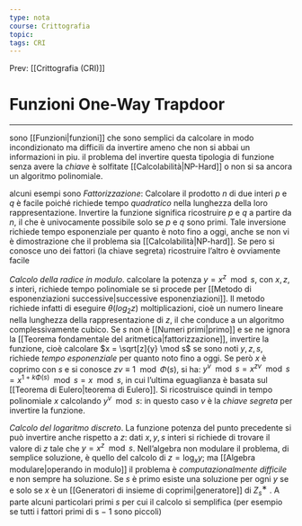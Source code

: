```yaml
---
type: nota
course: Crittografia
topic: 
tags: CRI
---
```


Prev: [[Crittografia (CRI)]]

# Funzioni One-Way Trapdoor
---
sono [[Funzioni|funzioni]] che sono semplici da calcolare in modo incondizionato ma difficili da invertire ameno che non si abbai un informazioni in piu.
il problema del invertire questa tipologia di funzione senza avere la _chiave_ è solfitate [[Calcolabilità\|NP-Hard]] o non si sa ancora un algoritmo polinomiale.

alcuni esempi sono
_Fattorizzazione_: Calcolare il prodotto $n$ di due interi $p$ e $q$ è  facile poiché richiede tempo _quadratico_ nella lunghezza della loro rappresentazione. Invertire la funzione significa ricostruire $p$ e $q$ a partire da $n$, il che è univocamente possibile solo se $p$ e $q$ sono primi. Tale inversione richiede tempo esponenziale per quanto è noto fino a oggi, anche se non vi è dimostrazione che il problema sia [[Calcolabilità|NP-hard]]. Se pero si conosce uno dei fattori (la chiave segreta) ricostruire l’altro è ovviamente facile

_Calcolo della radice in modulo_. calcolare la potenza $y = x^z \mod s$, con $x, z, s$ interi, richiede tempo polinomiale se si procede per [[Metodo di esponenziazioni successive|successive esponenziazioni]]. Il metodo richiede infatti di eseguire $\theta(log_2 z)$ moltiplicazioni, cioè un numero lineare nella lunghezza della rappresentazione di $z$, il che conduce a un algoritmo complessivamente cubico. 
Se $s$ non è [[Numeri primi|primo]] e se ne ignora la [[Teorema fondamentale del aritmetica|fattorizzazione]], invertire la funzione, cioè calcolare $x = \sqrt[z]{y} \mod s$ se sono noti $y, z, s$, richiede _tempo esponenziale_ per quanto noto fino a oggi. Se però $x$ è coprimo con $s$ e si conosce  $z v \equiv 1 \mod \Phi(s)$, si ha: $y^v \mod s = x^{zv} \mod s = x^{1+k\Phi(s)} \mod s = x \mod s$, in cui l’ultima eguaglianza è basata sul [[Teorema di Eulero|teorema di Eulero]]. Si ricostruisce quindi in tempo polinomiale $x$ calcolando $y^v \mod s$: in questo caso $v$ è la _chiave segreta_ per invertire la funzione.


_Calcolo del logaritmo discreto_. La funzione potenza del punto precedente si può invertire anche rispetto a $z$: dati  $x, y, s$ interi si richiede di trovare il valore di $z$ tale che $y = x^z \mod s$. Nell’algebra non modulare il problema, di semplice soluzione, è quello del calcolo di $z=\log_{x} y$; ma [[Algebra modulare|operando in modulo]] il problema è _computazionalmente difficile_ e non sempre ha soluzione. Se $s$ è primo esiste una soluzione per ogni $y$ se e solo se $x$ è un [[Generatori di insieme di coprimi|generatore]] di $Z^{∗}_{s}$ . A parte alcuni particolari primi $s$ per cui il calcolo si semplifica (per esempio se tutti i fattori primi di s − 1 sono piccoli)
